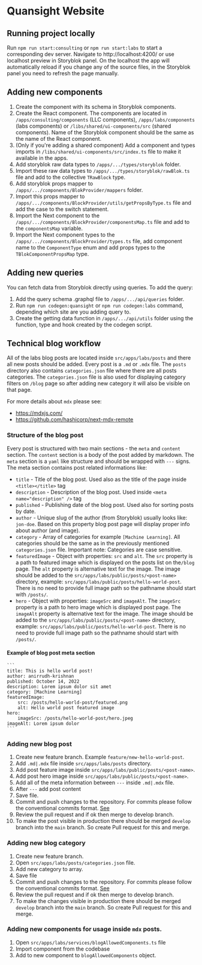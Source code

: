 # Quansight Website

## Running project locally

Run `npm run start:consulting` or `npm run start:labs` to start a corresponding dev server. Navigate to http://localhost:4200/ or use localhost preview in Storyblok panel. On the localhost the app will automatically reload if you change any of the source files, in the Storyblok panel you need to refresh the page manually.

## Adding new components

1. Create the component with its schema in Storyblok components.
2. Create the React component. The components are located in `/apps/consulting/components` (LLC components), `/apps/labs/components` (labs components) or `/libs/shared/ui-components/src` (shared components). Name of the Storyblok component should be the same as the name of the React component.
3. (Only if you're adding a shared component) Add a component and types imports in `/libs/shared/ui-components/src/index.ts` file to make it available in the apps.
4. Add storyblok raw data types to `/apps/.../types/storyblok` folder.
5. Import these raw data types to `/apps/.../types/storyblok/rawBlok.ts` file and add to the collective `TRawBlock` type.
6. Add storyblok props mapper to `/apps/.../components/BlokProvider/mappers` folder.
7. Import this props mapper to `/apps/.../components/BlockProvider/utils/getPropsByType.ts` file and add the case to the switch statement.
8. Import the Next component to the `/apps/.../components/BlockProvider/componentsMap.ts` file and add to the `componentsMap` variable.
9. Import the Next component types to the `/apps/.../components/BlockProvider/types.ts` file, add component name to the `ComponentType` enum and add props types to the `TBlokComponentPropsMap` type.

## Adding new queries

You can fetch data from Storyblok directly using queries. To add the query:

1. Add the query schema .graphql file to `/apps/.../api/queries` folder.
2. Run `npm run codegen:quansight` or `npm run codegen:labs` command, depending which site are you adding query to.
3. Create the getting data function in `/apps/.../api/utils` folder using the function, type and hook created by the codegen script.

## Technical blog workflow

All of the labs blog posts are located inside `src/apps/labs/posts` and there all new posts should be added. Every post is a `.md` or `.mdx` file. The `posts` directory also contains `categories.json` file where there are all posts categories. The `categories.json` file is also used for displaying category filters on `/blog` page so after adding new category it will also be visible on that page.

For more details about `mdx` please see:

- https://mdxjs.com/
- https://github.com/hashicorp/next-mdx-remote

### Structure of the blog post

Every post is structured with two main sections - the `meta` and `content` section. The `content` section is a body of the post added by markdown. The `meta` section is a `yaml` like structure and should be wrapped with `---` signs. The meta section contains post related informations like:

- `title` - Title of the blog post. Used also as the title of the page inside `<title></title>` tag
- `description` - Description of the blog post. Used inside `<meta name="description" />` tag
- `published` - Publishing date of the blog post. Used also for sorting posts by date.
- `author` - Unique slug of the author (from Storyblok) usually looks like: `jon-doe`. Based on this property blog post page will display proper info about author (and image).
- `category` - Array of categories for example `[Machine Learning]`. All categories should be the same as in the previously mentioned `categories.json` file. Important note: Categories are case sensitive.
- `featuredImage` - Object with properties: `src` and `alt`. The `src` property is a path to featured image which is displayed on the posts list on the`/blog` page. The `alt` property is alternative text for the image. The image should be added to the `src/apps/labs/public/posts/<post-name>` directory, example: `src/apps/labs/public/posts/hello-world-post`. There is no need to provide full image path so the pathname should start with `/posts/`.
- `hero` - Object with properties: `imageSrc` and `imageAlt`. The `imageSrc` property is a path to hero image which is displayed post page. The `imageAlt` property is alternative text for the image. The image should be added to the `src/apps/labs/public/posts/<post-name>` directory, example: `src/apps/labs/public/posts/hello-world-post`. There is no need to provide full image path so the pathname should start with `/posts/`.

#### Example of blog post meta section

    ```
    title: This is hello world post!
    author: anirrudh-krishnan
    published: October 14, 2022
    description: Lorem ipsum dolor sit amet
    category: [Machine Learning]
    featuredImage:
    	src: /posts/hello-world-post/featured.png
    	alt: Hello world post featured image
    hero:
    	imageSrc: /posts/hello-world-post/hero.jpeg
    imageAlt: Lorem ipsum dolor
    ```

### Adding new blog post

1.  Create new feature branch. Example `feature/new-hello-world-post`.
2.  Add `.md|.mdx` file inside `src/apps/labs/posts` directory.
3.  Add post feature image inside `src/apps/labs/public/posts/<post-name>`.
4.  Add post hero image inside `src/apps/labs/public/posts/<post-name>`.
5.  Add all of the meta information between `---` inside `.md|.mdx` file.
6.  After `---` add post content
7.  Save file.
8.  Commit and push changes to the repository. For commits please follow the conventional commits format. [See](https://www.conventionalcommits.org/en/v1.0.0/)
9.  Review the pull request and if ok then merge to develop branch.
10. To make the post visible in production there should be merged `develop` branch into the `main` branch. So create Pull request for this and merge.

### Adding new blog category

1.  Create new feature branch.
2.  Open `src/apps/labs/posts/categories.json` file.
3.  Add new category to array.
4.  Save file
5.  Commit and push changes to the repository. For commits please follow the conventional commits format. [See](https://www.conventionalcommits.org/en/v1.0.0/)
6.  Review the pull request and if ok then merge to develop branch.
7.  To make the changes visible in production there should be merged `develop` branch into the `main` branch. So create Pull request for this and merge.

### Adding new components for usage inside `mdx` posts.

1.  Open `src/apps/labs/services/blogAllowedComponents.ts` file
2.  Import component from the codebase
3.  Add to new component to `blogAllowedComponents` object.
